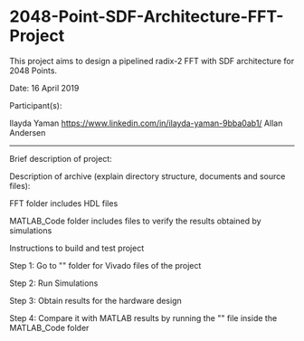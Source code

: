 # 2048-Point-SDF-Architecture-FFT-Project

This project aims to design a pipelined radix-2 FFT with SDF architecture for 2048 Points.  

Date: 16 April 2019

Participant(s):

Ilayda Yaman https://www.linkedin.com/in/ilayda-yaman-9bba0ab1/
Allan Andersen 

**************************************************************************

Brief description of project: 

Description of archive (explain directory structure, documents and source files):

FFT folder includes HDL files

MATLAB_Code folder includes files to verify the results obtained by simulations 

Instructions to build and test project

Step 1: Go to "" folder for Vivado files of the project

Step 2: Run Simulations

Step 3: Obtain results for the hardware design

Step 4: Compare it with MATLAB results by running the "" file inside the MATLAB_Code folder

